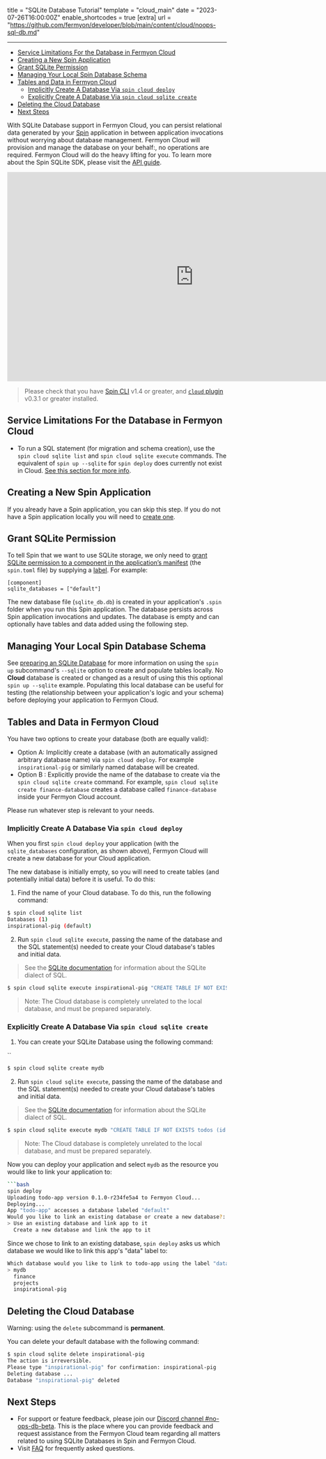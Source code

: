 title = "SQLite Database Tutorial"
template = "cloud_main"
date = "2023-07-26T16:00:00Z"
enable_shortcodes = true
[extra]
url = "https://github.com/fermyon/developer/blob/main/content/cloud/noops-sql-db.md"

---
- [Service Limitations For the Database in Fermyon Cloud](#service-limitations-for-the-database-in-fermyon-cloud)
- [Creating a New Spin Application](#creating-a-new-spin-application)
- [Grant SQLite Permission](#grant-sqlite-permission)
- [Managing Your Local Spin Database Schema](#managing-your-local-spin-database-schema)
- [Tables and Data in Fermyon Cloud](#tables-and-data-in-fermyon-cloud)
  - [Implicitly Create A Database Via `spin cloud deploy`](#implicitly-create-a-database-via-spin-cloud-deploy)
  - [Explicitly Create A Database Via `spin cloud sqlite create`](#explicitly-create-a-database-via-spin-cloud-sqlite-create)
- [Deleting the Cloud Database](#deleting-the-cloud-database)
- [Next Steps](#next-steps)

With SQLite Database support in Fermyon Cloud, you can persist relational data generated by your [Spin](../spin/install.md) application in between application invocations without worrying about database management. Fermyon Cloud will provision and manage the database on your behalf:, no operations are required. Fermyon Cloud will do the heavy lifting for you. To learn more about the Spin SQLite SDK, please visit the [API guide](../spin/sqlite-api-guide.md).

<iframe width="854" height="480" src="https://www.youtube.com/embed/buwr66oRPbU" title="YouTube video player" frameborder="0" allow="accelerometer; autoplay; clipboard-write; encrypted-media; gyroscope; picture-in-picture; web-share" allowfullscreen></iframe>

> Please check that you have [Spin CLI](./cli-reference.md) v1.4 or greater, and [`cloud` plugin](https://github.com/fermyon/cloud-plugin) v0.3.1 or greater installed. 

## Service Limitations For the Database in Fermyon Cloud

* To run a SQL statement (for migration and schema creation), use the `spin cloud sqlite list` and `spin cloud sqlite execute` commands. The equivalent of `spin up --sqlite` for `spin deploy` does currently not exist in Cloud. [See this section for more info](#tables-and-data-in-fermyon-cloud).

## Creating a New Spin Application

If you already have a Spin application, you can skip this step. If you do not have a Spin application locally you will need to [create one](/spin/quickstart#create-your-first-application).

## Grant SQLite Permission

To tell Spin that we want to use SQLite storage, we only need to [grant SQLite permission to a component in the application’s manifest](/spin/sqlite-api-guide#granting-sqlite-database-permissions-to-components) (the `spin.toml` file) by supplying a [label](linking-applications-to-resources-using-labels.md). For example:

```
[component]
sqlite_databases = ["default"]
```

The new database file (`sqlite_db.db`) is created in your application's `.spin` folder when you run this Spin application. The database persists across Spin application invocations and updates. The database is empty and can optionally have tables and data added using the following step.

## Managing Your Local Spin Database Schema

See [preparing an SQLite Database](https://developer.fermyon.com/spin/sqlite-api-guide#preparing-an-sqlite-database) for more information on using the `spin up` subcommand's `--sqlite` option to create and populate tables locally. No **Cloud** database is created or changed as a result of using this this optional `spin up --sqlite` example. Populating this local database can be useful for testing (the relationship between your application's logic and your schema) before deploying your application to Fermyon Cloud.

## Tables and Data in Fermyon Cloud

You have two options to create your database (both are equally valid):
* Option A: Implicitly create a database (with an automatically assigned arbitrary database name) via `spin cloud deploy`. For example `inspirational-pig` or similarly named database will be created.
* Option B : Explicitly provide the name of the database to create via the `spin cloud sqlite create` command. For example, `spin cloud sqlite create finance-database` creates a database called `finance-database` inside your Fermyon Cloud account.

Please run whatever step is relevant to your needs.

### Implicitly Create A Database Via `spin cloud deploy`

When you first `spin cloud deploy` your application (with the `sqlite_databases` configuration, as shown above), Fermyon Cloud will create a new database for your Cloud application.

The new database is initially empty, so you will need to create tables (and potentially initial data) before it is useful.  To do this:

1. Find the name of your Cloud database. To do this, run the following command:

<!-- @selectiveCpy -->

```bash
$ spin cloud sqlite list
Databases (1)
inspirational-pig (default)
```

2. Run `spin cloud sqlite execute`, passing the name of the database and the SQL statement(s) needed to create your Cloud database's tables and initial data.

> See the [SQLite documentation](https://www.sqlite.org/lang.html) for information about the SQLite dialect of SQL.

<!-- @selectiveCpy -->

```bash
$ spin cloud sqlite execute inspirational-pig "CREATE TABLE IF NOT EXISTS todos (id INTEGER PRIMARY KEY AUTOINCREMENT,description TEXT NOT NULL,due_date DATE,starred BOOLEAN DEFAULT 0,is_completed BOOLEAN DEFAULT 0)"
```

> Note: The Cloud database is completely unrelated to the local database, and must be prepared separately.

### Explicitly Create A Database Via `spin cloud sqlite create`

1. You can create your SQLite Database using the following command:

``<!-- @selectiveCpy -->

```bash
$ spin cloud sqlite create mydb
```

2. Run `spin cloud sqlite execute`, passing the name of the database and the SQL statement(s) needed to create your Cloud database's tables and initial data.

> See the [SQLite documentation](https://www.sqlite.org/lang.html) for information about the SQLite dialect of SQL.

<!-- @selectiveCpy -->

```bash
$ spin cloud sqlite execute mydb "CREATE TABLE IF NOT EXISTS todos (id INTEGER PRIMARY KEY AUTOINCREMENT,description TEXT NOT NULL,due_date DATE,starred BOOLEAN DEFAULT 0,is_completed BOOLEAN DEFAULT 0)"
```

> Note: The Cloud database is completely unrelated to the local database, and must be prepared separately.

Now you can deploy your application and select `mydb` as the resource you would like to link your application to: 

```bash
```bash
spin deploy
Uploading todo-app version 0.1.0-r234fe5a4 to Fermyon Cloud...
Deploying...
App "todo-app" accesses a database labeled "default"
Would you like to link an existing database or create a new database?:
> Use an existing database and link app to it
  Create a new database and link the app to it
```

Since we chose to link to an existing database, `spin deploy` asks us which database we would like to link this app's "data" label to:

```bash
Which database would you like to link to todo-app using the label "data":
> mydb
  finance
  projects
  inspirational-pig
```

## Deleting the Cloud Database

Warning: using the `delete` subcommand is **permanent**. 

You can delete your default database with the following command:

<!-- @selectiveCpy -->

```bash
$ spin cloud sqlite delete inspirational-pig
The action is irreversible.
Please type "inspirational-pig" for confirmation: inspirational-pig
Deleting database ...
Database "inspirational-pig" deleted
```

## Next Steps

* For support or feature feedback, please join our [Discord channel #no-ops-db-beta](https://discord.gg/XxkZvsya). This is the place where you can provide feedback and request assistance from the Fermyon Cloud team regarding all matters related to using SQLite Databases in Spin and Fermyon Cloud.
* Visit [FAQ](/cloud/faq) for frequently asked questions.
